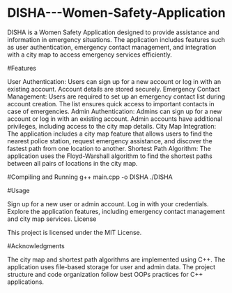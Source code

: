 # DISHA---Women-Safety-Application
DISHA is a Women Safety Application designed to provide assistance and information in emergency situations. The application includes features such as user authentication, emergency contact management, and integration with a city map to access emergency services efficiently.

#Features

User Authentication: Users can sign up for a new account or log in with an existing account. Account details are stored securely.
Emergency Contact Management: Users are required to set up an emergency contact list during account creation. The list ensures quick access to important contacts in case of emergencies.
Admin Authentication: Admins can sign up for a new account or log in with an existing account. Admin accounts have additional privileges, including access to the city map details.
City Map Integration: The application includes a city map feature that allows users to find the nearest police station, request emergency assistance, and discover the fastest path from one location to another.
Shortest Path Algorithm: The application uses the Floyd-Warshall algorithm to find the shortest paths between all pairs of locations in the city map.

#Compiling and Running
g++ main.cpp -o DISHA
./DISHA

#Usage

Sign up for a new user or admin account.
Log in with your credentials.
Explore the application features, including emergency contact management and city map services.
License

This project is licensed under the MIT License.

#Acknowledgments

The city map and shortest path algorithms are implemented using C++.
The application uses file-based storage for user and admin data.
The project structure and code organization follow best OOPs practices for C++ applications.
